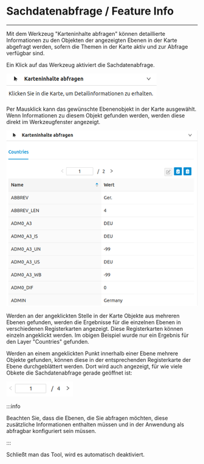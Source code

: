 # Sachdatenabfrage / Feature Info
***

Mit dem Werkzeug "Karteninhalte abfragen" können detaillierte Informationen zu den Objekten der angezeigten Ebenen in der Karte abgefragt werden, sofern die Themen in der Karte aktiv und zur Abfrage verfügbar sind.

Ein Klick auf das Werkzeug aktiviert die Sachdatenabfrage.

![gis-client](/img/query_tool_de.png) 

Per Mausklick kann das gewünschte Ebenenobjekt in der Karte ausgewählt. Wenn Informationen zu diesem Objekt gefunden werden, werden diese direkt im Werkzeugfenster angezeigt.

![gis-client](/img/query_result_de.png) 

Werden an der angeklickten Stelle in der Karte Objekte aus mehreren Ebenen gefunden, werden die Ergebnisse für die einzelnen Ebenen in verschiedenen Registerkarten angezeigt. Diese Registerkarten können einzeln angeklickt werden. Im obigen Beispiel wurde nur ein Ergebnis für den Layer "Countries" gefunden.

Werden an einem angeklickten Punkt innerhalb einer Ebene mehrere Objekte gefunden, können diese in der entsprechenden Registerkarte der Ebene durchgeblättert werden. Dort wird auch angezeigt, für wie viele
Obkete die  Sachdatenabfrage gerade geöffnet ist:

![gis-client](/img/pager.png)

:::info

Beachten Sie, dass die Ebenen, die Sie abfragen möchten, diese zusätzliche Informationen enthalten müssen und in der Anwendung als abfragbar konfiguriert sein müssen. 

:::

Schließt man das Tool, wird es automatisch deaktiviert.

<!-- <ReactPlayer controls width="max" height="max" url="/shogun-docs/videos/getfeatureinfo.mp4" /> -->

